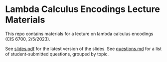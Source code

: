 # Lambda Calculus Encodings Lecture Materials

This repo contains materials for a lecture on lambda calculus encodings (CIS 6700, 2/5/2023). 

See [slides.pdf](slides.pdf) for the latest version of the slides.
See [questions.md](questions.md) for a list of student-submitted questions, grouped by topic. 

